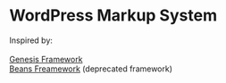 # WordPress Markup System

Inspired by: \
\
[Genesis Framework](https://www.studiopress.com/themes/genesis/)\
[Beans Freamework](https://www.studiopress.com/themes/genesis/) (deprecated framework)
